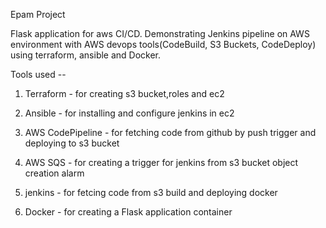 Epam Project

Flask application for aws CI/CD. Demonstrating Jenkins pipeline on AWS environment with AWS devops tools(CodeBuild, S3 Buckets, CodeDeploy) using terraform, ansible and Docker. 



Tools used --

1. Terraform - for creating s3 bucket,roles and ec2

2. Ansible - for installing and configure jenkins in ec2

3. AWS CodePipeline - for fetching code from github by push trigger and deploying to s3 bucket

4. AWS SQS - for creating a trigger for jenkins from s3 bucket object creation alarm

5. jenkins - for fetcing code from s3 build and deploying docker

6. Docker - for creating a Flask application container
